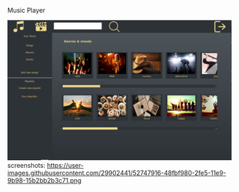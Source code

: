 Music Player


![Image description](https://github.com/DanielVeB/Player/blob/master/src/main/resources/screenshots/1.png)
screenshots:
https://user-images.githubusercontent.com/29902441/52747916-48fbf980-2fe5-11e9-9b98-15b2bb2b3c71.png
